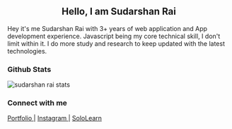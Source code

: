 
<h2 align="center"> Hello, I am Sudarshan Rai </h2>

Hey it's me Sudarshan Rai with 3+ years of web application and  App development experience. Javascript being my core technical skill, I don't limit within it. I do more study and research to keep updated with the latest technologies.

### Github Stats
![sudarshan rai stats](https://github-readme-stats.vercel.app/api?username=mrsudarshanrai&show_icons=true)


### Connect with me 
<a href="https://sudarshanrai.com.np" target="_blank"> Portfolio </a> | <a href="https://www.instagram.com/shudarshan_offical"> Instagram </a> | <a href="https://www.sololearn.com/Profile/4714357"> SoloLearn </a>
